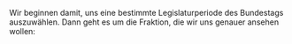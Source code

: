 Wir beginnen damit, uns eine bestimmte Legislaturperiode des Bundestags auszuwählen.
Dann geht es um die Fraktion, die wir uns genauer ansehen wollen:
